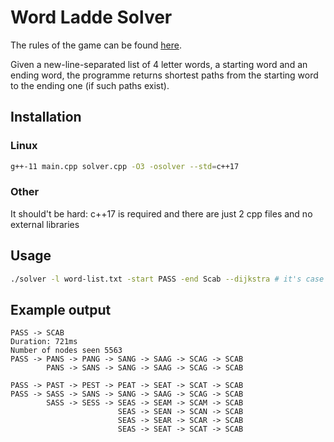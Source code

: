 # Word Ladde Solver
The rules of the game can be found [here](https://en.wikipedia.org/wiki/Word_ladder).

Given a new-line-separated list of 4 letter words, a starting word and an ending word, the programme returns shortest paths from the starting word to the ending one (if such paths exist).
## Installation
### Linux
```bash
g++-11 main.cpp solver.cpp -O3 -osolver --std=c++17
```
### Other
It should't be hard: c++17 is required and there are just 2 cpp files and no external libraries

## Usage
```bash
./solver -l word-list.txt -start PASS -end Scab --dijkstra # it's case insensitive for start and end
```
## Example output
```
PASS -> SCAB
Duration: 721ms
Number of nodes seen 5563
PASS -> PANS -> PANG -> SANG -> SAAG -> SCAG -> SCAB                                                                                                                
        PANS -> SANS -> SANG -> SAAG -> SCAG -> SCAB                                                                                                                
        
PASS -> PAST -> PEST -> PEAT -> SEAT -> SCAT -> SCAB                                                                                                                        
PASS -> SASS -> SANS -> SANG -> SAAG -> SCAG -> SCAB                                                                                                                
        SASS -> SESS -> SEAS -> SEAM -> SCAM -> SCAB                                                                        
                        SEAS -> SEAN -> SCAN -> SCAB                                                                        
                        SEAS -> SEAR -> SCAR -> SCAB                                                                        
                        SEAS -> SEAT -> SCAT -> SCAB    
```

